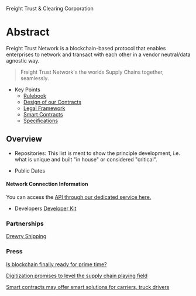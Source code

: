Freight Trust & Clearing Corporation

# Abstract

Freight Trust Network is a blockchain-based protocol that enables enterprises to network and transact with each other in a vendor neutral/data agnostic way. 

> Freight Trust Network's the worlds Supply Chains together, seamlessly.

- Key Points
	* [Rulebook](https://ft-docs.netlify.app)
	* [Design of our Contracts](https://medium.com/freighttrust/the-dominant-design-of-information-processing-for-the-21st-century-9acdbc86ade7?source=collection_home---4------0-----------------------)
	* [Legal Framework](https://medium.com/freighttrust/accelerating-towards-legal-parity-a-theoretical-framework-for-designing-legal-smart-contracts-6bae3559d91c?source=collection_home---4------3-----------------------)
	* [Smart Contracts](https://medium.com/freighttrust/application-of-traditional-contract-principles-to-smart-contracts-64cad84091bf?source=collection_home---4------1-----------------------)
	* [Specifications](https://github.com/freight-trust/spec)

## Overview 

- Repositories: This list is ment to show the principle development, i.e. what is unique and built "in house" or considered "critical". 

- Public Dates

#### Network Connection Information

You can access the [API through our dedicated service here.](https://api.besu.io)

- Developers
	[Developer Kit](https://github.com/freight-chain/besu-dev-kit)



### Partnerships

[Drewry Shipping](https://drewry.co.uk)


### Press

[Is blockchain finally ready for prime time?](
https://www.freightwaves.com/news/is-blockchain-finally-ready-for-prime-time)

[Digitization promises to level the supply chain playing field](
https://www.freightwaves.com/news/digitization-promises-to-level-the-supply-chain-playing-field)

[Smart contracts may offer smart solutions for carriers, truck drivers](
https://www.freightwaves.com/news/smart-contracts-may-offer-smart-solutions-for-carriers-truck-drivers)